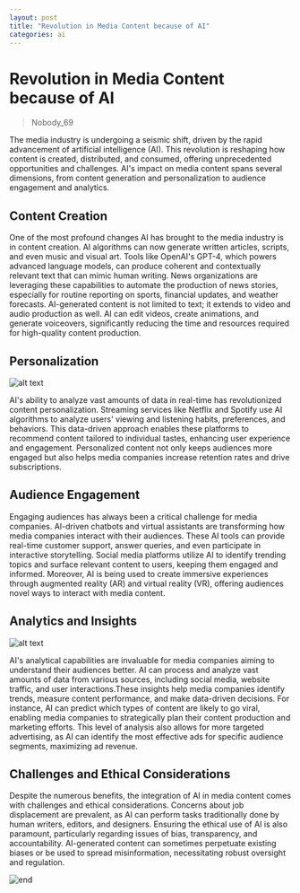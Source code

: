 ```yaml
---
layout: post
title: "Revolution in Media Content because of AI"
categories: ai
---
```


# Revolution in Media Content because of AI

> Nobody_69

The media industry is undergoing a seismic shift, driven by the rapid advancement of artificial intelligence (AI). This revolution is reshaping how content is created, distributed, and consumed, offering unprecedented opportunities and challenges. AI's impact on media content spans several dimensions, from content generation and personalization to audience engagement and analytics.

## Content Creation
One of the most profound changes AI has brought to the media industry is in content creation. AI algorithms can now generate written articles, scripts, and even music and visual art. Tools like OpenAI's GPT-4, which powers advanced language models, can produce coherent and contextually relevant text that can mimic human writing. News organizations are leveraging these capabilities to automate the production of news stories, especially for routine reporting on sports, financial updates, and weather forecasts. AI-generated content is not limited to text; it extends to video and audio production as well. AI can edit videos, create animations, and generate voiceovers, significantly reducing the time and resources required for high-quality content production.

## Personalization
![alt text](https://media.discordapp.net/attachments/1199035385758621737/1246125116937605210/image.png?ex=665b3ff3&is=6659ee73&hm=dc136c48bfdd0642ed2f1f713b180f06f9610e383cb947f4bb017d0e640c3af4&=&format=webp&quality=lossless&width=222&height=166)

AI's ability to analyze vast amounts of data in real-time has revolutionized content personalization. Streaming services like Netflix and Spotify use AI algorithms to analyze users' viewing and listening habits, preferences, and behaviors. This data-driven approach enables these platforms to recommend content tailored to individual tastes, enhancing user experience and engagement. Personalized content not only keeps audiences more engaged but also helps media companies increase retention rates and drive subscriptions.

## Audience Engagement
Engaging audiences has always been a critical challenge for media companies. AI-driven chatbots and virtual assistants are transforming how media companies interact with their audiences. These AI tools can provide real-time customer support, answer queries, and even participate in interactive storytelling. Social media platforms utilize AI to identify trending topics and surface relevant content to users, keeping them engaged and informed. Moreover, AI is being used to create immersive experiences through augmented reality (AR) and virtual reality (VR), offering audiences novel ways to interact with media content.

## Analytics and Insights
![alt text](https://media.discordapp.net/attachments/1199035385758621737/1246125365890650112/image.png?ex=665b402f&is=6659eeaf&hm=024d5b11eedc20c37451232c7ce3634d62f889f14c0aa6e2ad0cbb64f416c08d&=&format=webp&quality=lossless&width=480&height=480)

AI's analytical capabilities are invaluable for media companies aiming to understand their audiences better. AI can process and analyze vast amounts of data from various sources, including social media, website traffic, and user interactions.These insights help media companies identify trends, measure content performance, and make data-driven decisions. For instance, AI can predict which types of content are likely to go viral, enabling media companies to strategically plan their content production and marketing efforts. This level of analysis also allows for more targeted advertising, as AI can identify the most effective ads for specific audience segments, maximizing ad revenue.

## Challenges and Ethical Considerations
Despite the numerous benefits, the integration of AI in media content comes with challenges and ethical considerations. Concerns about job displacement are prevalent, as AI can perform tasks traditionally done by human writers, editors, and designers. Ensuring the ethical use of AI is also paramount, particularly regarding issues of bias, transparency, and accountability. AI-generated content can sometimes perpetuate existing biases or be used to spread misinformation, necessitating robust oversight and regulation.

![end](https://cdn.discordapp.com/attachments/1199035385758621737/1246121461098479616/image.png?ex=665b3c8c&is=6659eb0c&hm=398671510bb28127de746da7f48933f3adb803bdca000bb85a81b519f71180ae&)